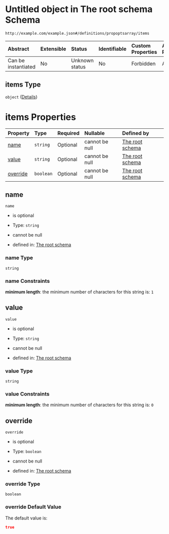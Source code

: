 # Untitled object in The root schema Schema

```txt
http://example.com/example.json#/definitions/propoptsarray/items
```



| Abstract            | Extensible | Status         | Identifiable | Custom Properties | Additional Properties | Access Restrictions | Defined In                                                        |
| :------------------ | :--------- | :------------- | :----------- | :---------------- | :-------------------- | :------------------ | :---------------------------------------------------------------- |
| Can be instantiated | No         | Unknown status | No           | Forbidden         | Allowed               | none                | [values.schema.json\*](values.schema.json "open original schema") |

## items Type

`object` ([Details](values-definitions-propopts.md))

# items Properties

| Property              | Type      | Required | Nullable       | Defined by                                                                                                                                        |
| :-------------------- | :-------- | :------- | :------------- | :------------------------------------------------------------------------------------------------------------------------------------------------ |
| [name](#name)         | `string`  | Optional | cannot be null | [The root schema](values-definitions-propopts-properties-name.md "http://example.com/example.json#/definitions/propopts/properties/name")         |
| [value](#value)       | `string`  | Optional | cannot be null | [The root schema](values-definitions-propopts-properties-value.md "http://example.com/example.json#/definitions/propopts/properties/value")       |
| [override](#override) | `boolean` | Optional | cannot be null | [The root schema](values-definitions-propopts-properties-override.md "http://example.com/example.json#/definitions/propopts/properties/override") |

## name



`name`

*   is optional

*   Type: `string`

*   cannot be null

*   defined in: [The root schema](values-definitions-propopts-properties-name.md "http://example.com/example.json#/definitions/propopts/properties/name")

### name Type

`string`

### name Constraints

**minimum length**: the minimum number of characters for this string is: `1`

## value



`value`

*   is optional

*   Type: `string`

*   cannot be null

*   defined in: [The root schema](values-definitions-propopts-properties-value.md "http://example.com/example.json#/definitions/propopts/properties/value")

### value Type

`string`

### value Constraints

**minimum length**: the minimum number of characters for this string is: `0`

## override



`override`

*   is optional

*   Type: `boolean`

*   cannot be null

*   defined in: [The root schema](values-definitions-propopts-properties-override.md "http://example.com/example.json#/definitions/propopts/properties/override")

### override Type

`boolean`

### override Default Value

The default value is:

```json
true
```
